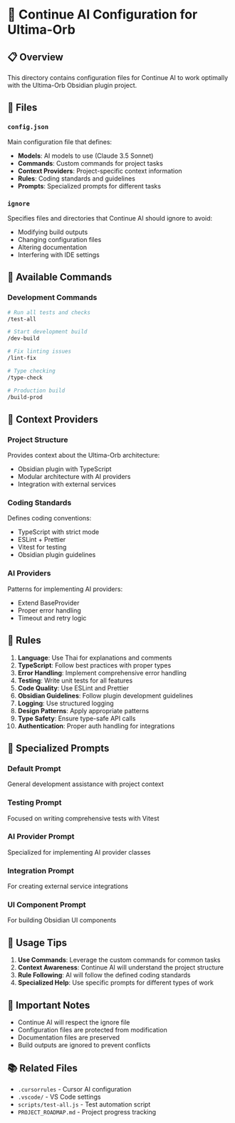 # 🔮 Continue AI Configuration for Ultima-Orb

## 📋 Overview

This directory contains configuration files for Continue AI to work optimally with the Ultima-Orb Obsidian plugin project.

## 📁 Files

### `config.json`
Main configuration file that defines:
- **Models**: AI models to use (Claude 3.5 Sonnet)
- **Commands**: Custom commands for project tasks
- **Context Providers**: Project-specific context information
- **Rules**: Coding standards and guidelines
- **Prompts**: Specialized prompts for different tasks

### `ignore`
Specifies files and directories that Continue AI should ignore to avoid:
- Modifying build outputs
- Changing configuration files
- Altering documentation
- Interfering with IDE settings

## 🚀 Available Commands

### Development Commands
```bash
# Run all tests and checks
/test-all

# Start development build
/dev-build

# Fix linting issues
/lint-fix

# Type checking
/type-check

# Production build
/build-prod
```

## 🎯 Context Providers

### Project Structure
Provides context about the Ultima-Orb architecture:
- Obsidian plugin with TypeScript
- Modular architecture with AI providers
- Integration with external services

### Coding Standards
Defines coding conventions:
- TypeScript with strict mode
- ESLint + Prettier
- Vitest for testing
- Obsidian plugin guidelines

### AI Providers
Patterns for implementing AI providers:
- Extend BaseProvider
- Proper error handling
- Timeout and retry logic

## 📝 Rules

1. **Language**: Use Thai for explanations and comments
2. **TypeScript**: Follow best practices with proper types
3. **Error Handling**: Implement comprehensive error handling
4. **Testing**: Write unit tests for all features
5. **Code Quality**: Use ESLint and Prettier
6. **Obsidian Guidelines**: Follow plugin development guidelines
7. **Logging**: Use structured logging
8. **Design Patterns**: Apply appropriate patterns
9. **Type Safety**: Ensure type-safe API calls
10. **Authentication**: Proper auth handling for integrations

## 🎨 Specialized Prompts

### Default Prompt
General development assistance with project context

### Testing Prompt
Focused on writing comprehensive tests with Vitest

### AI Provider Prompt
Specialized for implementing AI provider classes

### Integration Prompt
For creating external service integrations

### UI Component Prompt
For building Obsidian UI components

## 🔧 Usage Tips

1. **Use Commands**: Leverage the custom commands for common tasks
2. **Context Awareness**: Continue AI will understand the project structure
3. **Rule Following**: AI will follow the defined coding standards
4. **Specialized Help**: Use specific prompts for different types of work

## 🚨 Important Notes

- Continue AI will respect the ignore file
- Configuration files are protected from modification
- Documentation files are preserved
- Build outputs are ignored to prevent conflicts

## 📚 Related Files

- `.cursorrules` - Cursor AI configuration
- `.vscode/` - VS Code settings
- `scripts/test-all.js` - Test automation script
- `PROJECT_ROADMAP.md` - Project progress tracking
